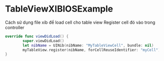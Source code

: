 # TableViewXIBIOSExample
Cách sử dụng file xib để load cell cho table view 
Register cell đó vào trong controller 
```swift
override func viewDidLoad() {
        super.viewDidLoad()
        let nibName = UINib(nibName: "MyTableViewCell", bundle: nil)
        myTableView.register(nibName, forCellReuseIdentifier: "myCell")
}
```

